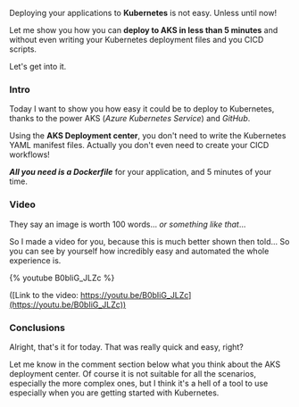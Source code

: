 Deploying your applications to __Kubernetes__ is not easy. Unless until now!

Let me show you how you can __deploy to AKS in less than 5 minutes__ and without even writing your Kubernetes deployment files and you CICD scripts.

Let's get into it.

### Intro

Today I want to show you how easy it could be to deploy to Kubernetes, thanks to the power AKS (_Azure Kubernetes Service_) and _GitHub_.

Using the __AKS Deployment center__, you don't need to write the Kubernetes YAML manifest files. Actually you don't even need to create your CICD workflows!

___All you need is a Dockerfile___ for your application, and 5 minutes of your time.

### Video

They say an image is worth 100 words... _or something like that_...

So I made a video for you, because this is much better shown then told... So you can see by yourself how incredibly easy and automated the whole experience is.

{% youtube B0bIiG_JLZc %}

([Link to the video: https://youtu.be/B0bIiG_JLZc](https://youtu.be/B0bIiG_JLZc))

### Conclusions

Alright, that's it for today. That was really quick and easy, right?

Let me know in the comment section below what you think about the AKS deployment center. Of course it is not suitable for all the scenarios, especially the more complex ones, but I think it's a hell of a tool to use especially when you are getting started with Kubernetes.
